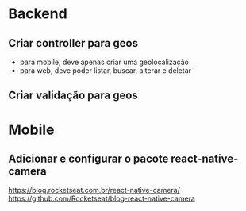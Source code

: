 # Backend

## Criar controller para geos
  - para mobile, deve apenas criar uma geolocalização
  - para web, deve poder listar, buscar, alterar e deletar

## Criar validação para geos

# Mobile

## Adicionar e configurar o pacote react-native-camera
https://blog.rocketseat.com.br/react-native-camera/
https://github.com/Rocketseat/blog-react-native-camera




